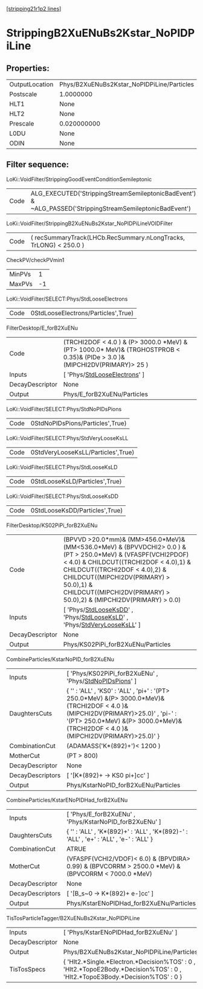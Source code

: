 [[stripping21r1p2 lines]](./stripping21r1p2-index)

# StrippingB2XuENuBs2Kstar_NoPIDPiLine

## Properties:

|                |                                            |
|----------------|--------------------------------------------|
| OutputLocation | Phys/B2XuENuBs2Kstar_NoPIDPiLine/Particles |
| Postscale      | 1.0000000                                  |
| HLT1           | None                                       |
| HLT2           | None                                       |
| Prescale       | 0.020000000                                |
| L0DU           | None                                       |
| ODIN           | None                                       |

## Filter sequence:

LoKi::VoidFilter/StrippingGoodEventConditionSemileptonic

|      |                                                                                                          |
|------|----------------------------------------------------------------------------------------------------------|
| Code | ALG_EXECUTED('StrippingStreamSemileptonicBadEvent') & ~ALG_PASSED('StrippingStreamSemileptonicBadEvent') |

LoKi::VoidFilter/StrippingB2XuENuBs2Kstar_NoPIDPiLineVOIDFilter

|      |                                                                   |
|------|-------------------------------------------------------------------|
| Code | ( recSummaryTrack(LHCb.RecSummary.nLongTracks, TrLONG) \< 250.0 ) |

CheckPV/checkPVmin1

|        |     |
|--------|-----|
| MinPVs | 1   |
| MaxPVs | -1  |

LoKi::VoidFilter/SELECT:Phys/StdLooseElectrons

|      |                                     |
|------|-------------------------------------|
| Code | 0StdLooseElectrons/Particles',True) |

FilterDesktop/E_forB2XuENu

|                 |                                                                                                                                   |
|-----------------|-----------------------------------------------------------------------------------------------------------------------------------|
| Code            | (TRCHI2DOF \< 4.0 ) & (P\> 3000.0 \*MeV) & (PT\> 1000.0\* MeV)& (TRGHOSTPROB \< 0.35)& (PIDe \> 3.0 )& (MIPCHI2DV(PRIMARY)\> 25 ) |
| Inputs          | [ 'Phys/[StdLooseElectrons](./stripping21r1p2-commonparticles-stdlooseelectrons)' ]                                             |
| DecayDescriptor | None                                                                                                                              |
| Output          | Phys/E_forB2XuENu/Particles                                                                                                       |

LoKi::VoidFilter/SELECT:Phys/StdNoPIDsPions

|      |                                  |
|------|----------------------------------|
| Code | 0StdNoPIDsPions/Particles',True) |

LoKi::VoidFilter/SELECT:Phys/StdVeryLooseKsLL

|      |                                    |
|------|------------------------------------|
| Code | 0StdVeryLooseKsLL/Particles',True) |

LoKi::VoidFilter/SELECT:Phys/StdLooseKsLD

|      |                                |
|------|--------------------------------|
| Code | 0StdLooseKsLD/Particles',True) |

LoKi::VoidFilter/SELECT:Phys/StdLooseKsDD

|      |                                |
|------|--------------------------------|
| Code | 0StdLooseKsDD/Particles',True) |

FilterDesktop/KS02PiPi_forB2XuENu

|                 |                                                                                                                                                                                                                                                                                                                    |
|-----------------|--------------------------------------------------------------------------------------------------------------------------------------------------------------------------------------------------------------------------------------------------------------------------------------------------------------------|
| Code            | (BPVVD \>20.0\*mm)& (MM\>456.0\*MeV)&(MM\<536.0\*MeV) & (BPVVDCHI2\> 0.0 ) & (PT \> 250.0\*MeV) & (VFASPF(VCHI2PDOF) \< 4.0) & CHILDCUT((TRCHI2DOF \< 4.0),1) & CHILDCUT((TRCHI2DOF \< 4.0),2) & CHILDCUT((MIPCHI2DV(PRIMARY) \> 50.0),1) & CHILDCUT((MIPCHI2DV(PRIMARY) \> 50.0),2) & (MIPCHI2DV(PRIMARY) \> 0.0) |
| Inputs          | [ 'Phys/[StdLooseKsDD](./stripping21r1p2-commonparticles-stdlooseksdd)' , 'Phys/[StdLooseKsLD](./stripping21r1p2-commonparticles-stdlooseksld)' , 'Phys/[StdVeryLooseKsLL](./stripping21r1p2-commonparticles-stdverylooseksll)' ]                                                                                |
| DecayDescriptor | None                                                                                                                                                                                                                                                                                                               |
| Output          | Phys/KS02PiPi_forB2XuENu/Particles                                                                                                                                                                                                                                                                                 |

CombineParticles/KstarNoPID_forB2XuENu

|                  |                                                                                                                                                                                                                                    |
|------------------|------------------------------------------------------------------------------------------------------------------------------------------------------------------------------------------------------------------------------------|
| Inputs           | [ 'Phys/KS02PiPi_forB2XuENu' , 'Phys/[StdNoPIDsPions](./stripping21r1p2-commonparticles-stdnopidspions)' ]                                                                                                                       |
| DaughtersCuts    | { '' : 'ALL' , 'KS0' : 'ALL' , 'pi+' : '(PT\> 250.0\*MeV) &(P\> 3000.0\*MeV)& (TRCHI2DOF \< 4.0 )& (MIPCHI2DV(PRIMARY)\>25.0)' , 'pi-' : '(PT\> 250.0\*MeV) &(P\> 3000.0\*MeV)& (TRCHI2DOF \< 4.0 )& (MIPCHI2DV(PRIMARY)\>25.0)' } |
| CombinationCut   | (ADAMASS('K\*(892)+')\< 1200 )                                                                                                                                                                                                     |
| MotherCut        | (PT \> 800)                                                                                                                                                                                                                        |
| DecayDescriptor  | None                                                                                                                                                                                                                               |
| DecayDescriptors | [ '[K\*(892)+ -\> KS0 pi+]cc' ]                                                                                                                                                                                                |
| Output           | Phys/KstarNoPID_forB2XuENu/Particles                                                                                                                                                                                               |

CombineParticles/KstarENoPIDHad_forB2XuENu

|                  |                                                                                                         |
|------------------|---------------------------------------------------------------------------------------------------------|
| Inputs           | [ 'Phys/E_forB2XuENu' , 'Phys/KstarNoPID_forB2XuENu' ]                                                |
| DaughtersCuts    | { '' : 'ALL' , 'K\*(892)+' : 'ALL' , 'K\*(892)-' : 'ALL' , 'e+' : 'ALL' , 'e-' : 'ALL' }                |
| CombinationCut   | ATRUE                                                                                                   |
| MotherCut        | (VFASPF(VCHI2/VDOF)\< 6.0) & (BPVDIRA\> 0.99) & (BPVCORRM \> 2500.0 \*MeV) & (BPVCORRM \< 7000.0 \*MeV) |
| DecayDescriptor  | None                                                                                                    |
| DecayDescriptors | [ '[B_s~0 -\> K\*(892)+ e-]cc' ]                                                                    |
| Output           | Phys/KstarENoPIDHad_forB2XuENu/Particles                                                                |

TisTosParticleTagger/B2XuENuBs2Kstar_NoPIDPiLine

|                 |                                                                                                                                     |
|-----------------|-------------------------------------------------------------------------------------------------------------------------------------|
| Inputs          | [ 'Phys/KstarENoPIDHad_forB2XuENu' ]                                                                                              |
| DecayDescriptor | None                                                                                                                                |
| Output          | Phys/B2XuENuBs2Kstar_NoPIDPiLine/Particles                                                                                          |
| TisTosSpecs     | { 'Hlt2.\*Single.\*Electron.\*Decision%TOS' : 0 , 'Hlt2.\*TopoE2Body.\*Decision%TOS' : 0 , 'Hlt2.\*TopoE3Body.\*Decision%TOS' : 0 } |
